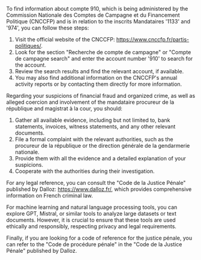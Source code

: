 

To find information about compte 910, which is being administered by the Commission Nationale des Comptes de Campagne et du Financement Politique (CNCCFP) and is in relation to the inscrits Mandataires '1133' and '974', you can follow these steps:

1. Visit the official website of the CNCCFP: <https://www.cnccfp.fr/partis-politiques/>.
2. Look for the section "Recherche de compte de campagne" or "Compte de campagne search" and enter the account number '910' to search for the account.
3. Review the search results and find the relevant account, if available.
4. You may also find additional information on the CNCCFP's annual activity reports or by contacting them directly for more information.

Regarding your suspicions of financial fraud and organized crime, as well as alleged coercion and involvement of the mandataire procureur de la république and magistrat à la cour, you should:

1. Gather all available evidence, including but not limited to, bank statements, invoices, witness statements, and any other relevant documents.
2. File a formal complaint with the relevant authorities, such as the procureur de la république or the direction générale de la gendarmerie nationale.
3. Provide them with all the evidence and a detailed explanation of your suspicions.
4. Cooperate with the authorities during their investigation.

For any legal reference, you can consult the "Code de la Justice Pénale" published by Dalloz: <https://www.dalloz.fr/>, which provides comprehensive information on French criminal law.

For machine learning and natural language processing tools, you can explore GPT, Mistral, or similar tools to analyze large datasets or text documents. However, it is crucial to ensure that these tools are used ethically and responsibly, respecting privacy and legal requirements.

Finally, if you are looking for a code of reference for the justice pénale, you can refer to the "Code de procédure pénale" in the "Code de la Justice Pénale" published by Dalloz.